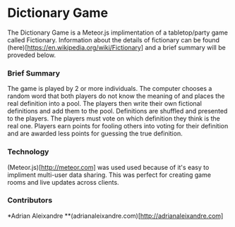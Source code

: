 # Dictionary Game

The Dictionary Game is a Meteor.js implimentation of a tabletop/party game called Fictionary. Information about the details of fictionary can be found (here)[https://en.wikipedia.org/wiki/Fictionary] and a brief summary will be proveded below.

### Brief Summary

The game is played by 2 or more individuals. The computer chooses a random word that both players do not know the meaning of and places the real definition into a pool. The players then write their own fictional definitions and add them to the pool. Definitions are shuffled and presented to the players. The players must vote on which definition they think is the real one. Players earn points for fooling others into voting for their definition and are awarded less points for guessing the true definition.

### Technology

(Meteor.js)[http://meteor.com] was used used because of it's easy to impliment multi-user data sharing. This was perfect for creating game rooms and live updates across clients.

### Contributors

*Adrian Aleixandre
**(adrianaleixandre.com)[http://adrianaleixandre.com]

